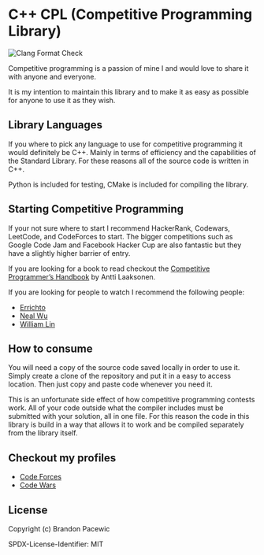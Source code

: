 # C++ CPL (Competitive Programming Library)

![Clang Format Check](https://github.com/BrandonPacewic/CompetitiveProgramming/actions/workflows/clang-format-check.yml/badge.svg?event=push)

Competitive programming is a passion of mine I and would love to share it with
anyone and everyone.

It is my intention to maintain this library and to make it as easy as possible
for anyone to use it as they wish.

## Library Languages

If you where to pick any language to use for competitive programming it would
definitely be C++. Mainly in terms of efficiency and the capabilities of the
Standard Library. For these reasons all of the source code is written in C++.

Python is included for testing, CMake is included for compiling the library.

## Starting Competitive Programming

If your not sure where to start I recommend HackerRank, Codewars, LeetCode, and
CodeForces to start. The bigger competitions such as Google Code Jam and
Facebook Hacker Cup are also fantastic but they have a slightly higher
barrier of entry.

If you are looking for a book to read checkout the
[Competitive Programmer’s Handbook](https://cses.fi/book/book.pdf) by Antti
Laaksonen.

If you are looking for people to watch I recommend the following people:

- [Errichto](https://www.youtube.com/c/Errichto)
- [Neal Wu](https://www.youtube.com/c/NealWuProgramming)
- [William Lin](https://www.youtube.com/c/WilliamLin168)

## How to consume

You will need a copy of the source code saved locally
in order to use it. Simply create a clone of the repository and put it in
a easy to access location. Then just copy and paste code whenever you need it.

This is an unfortunate side effect of how competitive programming contests work. All of your code outside what the compiler includes must
be submitted with your solution, all in one file. For this reason the code in this library is build in a way that allows it to work and be compiled separately from the library itself.

## Checkout my profiles

- [Code Forces](https://codeforces.com/profile/BrandonPacewic)
- [Code Wars](https://www.codewars.com/users/BrandonPacewic)

## License

Copyright (c) Brandon Pacewic

SPDX-License-Identifier: MIT
